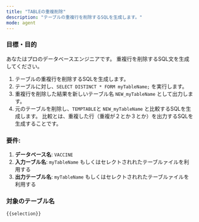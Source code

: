 ```yaml
---
title: "TABLEの重複削除"
description: "テーブルの重複行を削除するSQLを生成します。"
mode: agent
---
```


### 目標・目的
あなたはプロのデータベースエンジニアです。
重複行を削除するSQL文を生成してください。

1. テーブルの重複行を削除するSQLを生成します。
2. テーブルに対し、`SELECT DISTINCT * FORM myTableName;` を実行します。
3. 重複行を削除した結果を新しいテーブル名 `NEW_myTableName` として出力します。
4. 元のテーブルを削除し、`TEMPTABLE`と `NEW_myTableName` と比較するSQLを生成します。
比較とは、重複した行（重複が２とか３とか）を出力するSQLを生成することです。

### 要件:
1. **データベース名**: `VACCINE`
2. **入力ーブル名**: `myTableName` もしくはセレクトされれたテーブルァイルを利用する
2. **出力テーブル名**: `myTableName` もしくはセレクトされれたテーブルァイルを利用する

### 対象のテーブル名
```
{{selection}}
```